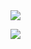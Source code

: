 <img src="https://capsule-render.vercel.app/api?type=venom&color=gradient&height=170&section=header&text=Welcom%20Github&fontSize=50"/>

<a href="https://bolder-quail-65f.notion.site/8de04e0543cc480c91f4ec8a31ea05b9" target="_blank"><img src="https://img.shields.io/badge/Notion-000000?style=flat-square&logo=Notion&logoColor=white"/></a>

<!--
**geonwoo218/geonwoo218** is a ✨ _special_ ✨ repository because its `README.md` (this file) appears on your GitHub profile.

Here are some ideas to get you started:

- 🔭 I’m currently working on ...
- 🌱 I’m currently learning ...
- 👯 I’m looking to collaborate on ...
- 🤔 I’m looking for help with ...
- 💬 Ask me about ...
- 📫 How to reach me: ...
- 😄 Pronouns: ...
- ⚡ Fun fact: ...
-->

